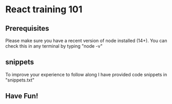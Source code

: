 # React training 101

## Prerequisites

Please make sure you have a recent version of node installed (14+). You can check this in any terminal by typing "node -v"

## snippets
To improve your experience to follow along I have provided code snippets in "snippets.txt"

## Have Fun!

